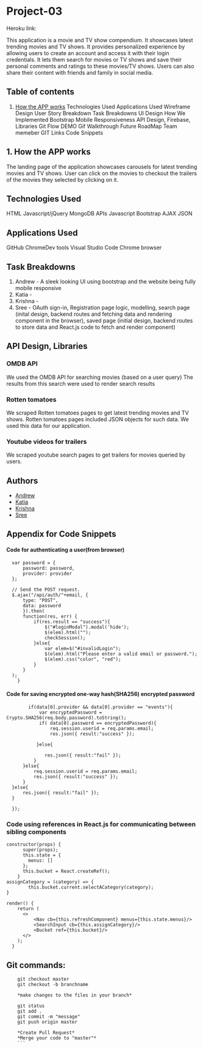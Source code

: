 # Project-03

Heroku link: 

This application is a movie and TV show compendium. It showcases latest trending movies and TV shows. It provides personalized experience by allowing users to create an account and access it with their login credentials. It lets them search for movies or TV shows and save their personal comments and ratings to these movies/TV shows. Users can also share their content with friends and family in social media.

## Table of contents
1. [How the APP works](#howitworks)
Technologies Used
Applications Used
Wireframe Design
User Story Breakdown
Task Breakdowns
UI Design
How We Implemented Bootstrap
Mobile Responsiveness
API Design, Firebase, Libraries
Git Flow
DEMO Gif Walkthrough
Future RoadMap
Team memeber GIT Links
Code Snippets

<a name="howitworks"></a>
## 1. How the APP works

The landing page of the application showcases carousels for latest trending movies and TV shows. User can click on the movies to checkout the trailers of the movies they selected by clicking on it. 

## Technologies Used
HTML
Javascript/jQuery
MongoDB
APIs
Javascript 
Bootstrap
AJAX
JSON

## Applications Used
GitHub
ChromeDev tools
Visual Studio Code
Chrome browser

## Task Breakdowns
1. Andrew - A sleek looking UI using bootstrap and  the website being fully mobile responsive
2. Katia - 
3. Krishna - 
4. Sree - OAuth sign-in, Registration page logic, modelling, search page (inital design, backend routes and fetching data and rendering component in the browser), saved page (initial design, backend routes to store data and React.js code to fetch and render component)

## API Design, Libraries

### OMDB API
We used the OMDB API for searching movies (based on a user query)
The results from this search were used to render search results

### Rotten tomatoes
We scraped Rotten tomatoes pages to get latest trending movies and TV shows.
Rotten tomatoes pages included JSON objects for such data. We used this data for our application.

### Youtube videos for trailers
We scraped youtube search pages to get trailers for movies queried by users.


## Authors
<!-- make a link to the deployed site and have your name as the link -->
* [Andrew](https://github.com/homemadechowder)
* [Katia](https://github.com/katia)
* [Krishna](https://github.com/krishnaaddala)
* [Sree](https://github.com/sreeveena/)

## Appendix for Code Snippets

#### Code for authenticating a user(from browser)

  ```function authUser(email, password, provider){
    var password = {
        password: password,
        provider: provider
    };

    // Send the POST request.
    $.ajax("/api/auth/"+email, {
        type: "POST",
        data: password
        }).then(
        function(res, err) {
            if(res.result == "success"){
                $("#loginModal").modal('hide');
                $(elem).html("");
                checkSession();
            }else{
                var elem=$("#invalidLogin");
                $(elem).html("Please enter a valid email or password.");
                $(elem).css("color", "red");
            }
        }
    );
      }
  ```
#### Code for saving encrypted one-way hash(SHA256) encrypted password

  ``` if(data[0].provider){
          if(data[0].provider && data[0].provider == "events"){
              var encryptedPassword = Crypto.SHA256(req.body.password).toString();
              if( data[0].password == encryptedPassword){
                  req.session.userid = req.params.email;
                  res.json({ result:"success" });
                
             }else{
                
                res.json({ result:"fail" });
            }
        }else{
            req.session.userid = req.params.email;
            res.json({ result:"success" });
        }
    }else{
        res.json({ result:"fail" });
    }

    });
  ```
### Code using references in React.js for communicating between sibling components
```
constructor(props) {
      super(props);
      this.state = {
        menus: []
      };
      this.bucket = React.createRef();
    }
assignCategory = (category) => {
        this.bucket.current.selectACategory(category);
}

render() {
    return (
      <>
          <Nav cb={this.refreshComponent} menus={this.state.menus}/>
          <SearchInput cb={this.assignCategory}/>
          <Bucket ref={this.bucket}/>
      </>
    );
  }

```

## Git commands:

```
    git checkout master
    git checkout -b branchname
    
    *make changes to the files in your branch*
    
    git status
    git add .
    git commit -m "message"
    git push origin master
    
    *Create Pull Request*
    *Merge your code to "master"*
    ```
